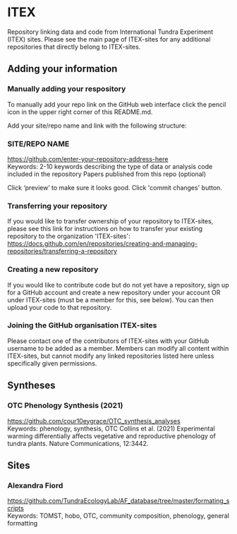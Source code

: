 # ITEX

Repository linking data and code from International Tundra Experiment (ITEX) sites. Please see the main page of ITEX-sites for any additional repositories that directly belong to ITEX-sites.


## Adding your information

### Manually adding your respository 

To manually add your repo link on the GitHub web interface click the pencil icon in the upper right corner of this README.md. 

Add your site/repo name and link with the following structure: 

### SITE/REPO NAME <br />
https://github.com/enter-your-repository-address-here <br />
Keywords: 2-10 keywords describing the type of data or analysis code included in the repository
Papers published from this repo (optional) <br />

Click ‘preview’ to make sure it looks good. Click 'commit changes' button.

### Transferring your repository

If you would like to transfer ownership of your repository to ITEX-sites, please see this link for instructions on how to transfer your existing repository to the organization 'ITEX-sites': https://docs.github.com/en/repositories/creating-and-managing-repositories/transferring-a-repository

### Creating a new repository

If you would like to contribute code but do not yet have a repository, sign up for a GitHub account and create a new repository under your account OR under ITEX-sites (must be a member for this, see below). You can then upload your code to that repository.


### Joining the GitHub organisation ITEX-sites

Please contact one of the contributors of ITEX-sites with your GitHub username to be added as a member. Members can modify all content within ITEX-sites, but cannot modify any linked repositories listed here unless specifically given permissions. 


## Syntheses

### OTC Phenology Synthesis (2021)
https://github.com/cour10eygrace/OTC_synthesis_analyses <br />
Keywords: phenology, synthesis, OTC
Collins et al. (2021) Experimental warming differentially affects vegetative and reproductive phenology of tundra plants. Nature Communications, 12:3442.  <br />


## Sites

### Alexandra Fiord
https://github.com/TundraEcologyLab/AF_database/tree/master/formating_scripts <br />
Keywords: TOMST, hobo, OTC, community composition, phenology, general formatting 


